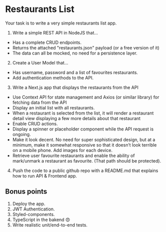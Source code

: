 # Restaurants List
Your task is to write a very simple restaurants list app.

1. Write a simple REST API in NodeJS that...
 - Has a complete CRUD endpoints.
 - Returns the attached "restaurants.json" payload (or a free version of it)
 - The data can all be mocked, no need for a persistence layer.

2. Create a User Model that...
 - Has username, password and a list of favourites restaurants.
 - Add authentication methods to the API.

3. Write a Next.js app that displays the restaurants from the API
- Use Context API for state management and Axios (or similar library) for fetching data from the API
- Display an initial list with all restaurants.
- When a restaurant is selected from the list, it will render a restaurant detail view displaying a few more details about that restaurant
- Enable CRUD actions.
- Display a spinner or placeholder component while the API request is ongoing.
- Make it look decent. No need for super sophisticated design, but at a minimum, make it somewhat responsive so that it doesn’t look terrible on a mobile phone. Add images for each device.
- Retrieve user favourite restaurants and enable the ability of mark/unmark a restaurant as favourite. (That path should be protected).

4. Push the code to a public github repo with a README.md that explains how to run API & Frontend app.

## Bonus points
1. Deploy the app.
2. JWT Authentication.
3. Styled-components.
4. TypeScript in the bakend 😍
5. Write realistic unit/end-to-end tests.

